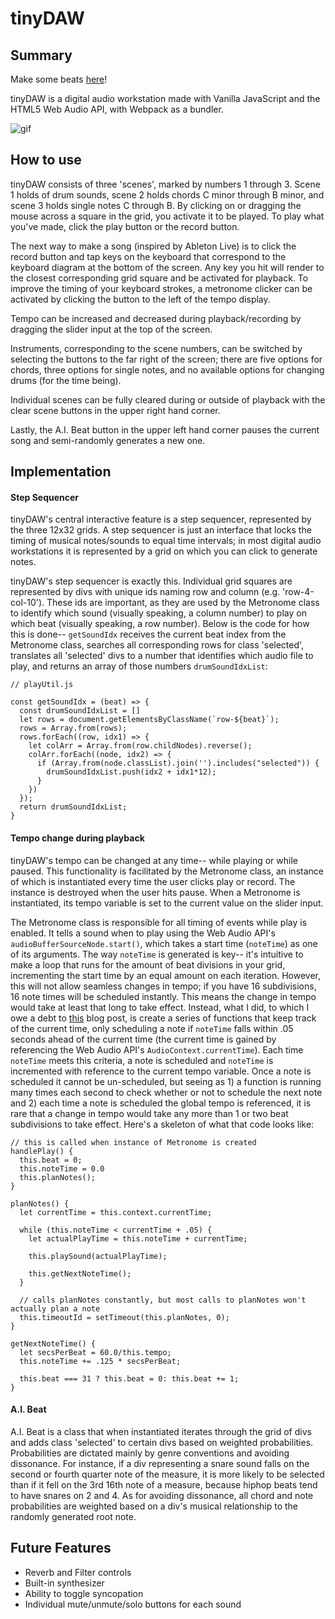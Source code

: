 # tinyDAW

## Summary

Make some beats [here](https://tylerbaldwin.co/tinyDAW/)!

tinyDAW is a digital audio workstation made with Vanilla JavaScript and the HTML5 Web Audio API, with Webpack as a bundler.

![gif](https://media.giphy.com/media/67pQeCcP3v7XAjHocD/giphy.gif)

## How to use

tinyDAW consists of three 'scenes', marked by numbers 1 through 3. Scene 1 holds of drum sounds, scene 2 holds chords C minor through B minor, and scene 3 holds single notes C through B. By clicking on or dragging the mouse across a square in the grid, you activate it to be played. To play what you've made, click the play button or the record button.

The next way to make a song (inspired by Ableton Live) is to click the record button and tap keys on the keyboard that correspond to the keyboard diagram at the bottom of the screen. Any key you hit will render to the closest corresponding grid square and be activated for playback. To improve the timing of your keyboard strokes, a metronome clicker can be activated by clicking the button to the left of the tempo display.

Tempo can be increased and decreased during playback/recording by dragging the slider input at the top of the screen.

Instruments, corresponding to the scene numbers, can be switched by selecting the buttons to the far right of the screen; there are five options for chords, three options for single notes, and no available options for changing drums (for the time being).

Individual scenes can be fully cleared during or outside of playback with the clear scene buttons in the upper right hand corner.

Lastly, the A.I. Beat button in the upper left hand corner pauses the current song and semi-randomly generates a new one.


## Implementation

#### Step Sequencer
tinyDAW's central interactive feature is a step sequencer, represented by the three 12x32 grids. A step sequencer is just an interface that locks the timing of musical notes/sounds to equal time intervals; in most digital audio workstations it is represented by a grid on which you can click to generate notes.

tinyDAW's step sequencer is exactly this. Individual grid squares are represented by divs with unique ids naming row and column (e.g. 'row-4-col-10'). These ids are important, as they are used by the Metronome class to identify which sound (visually speaking, a column number) to play on which beat (visually speaking, a row number). Below is the code for how this is done-- `getSoundIdx` receives the current beat index from the Metronome class, searches all corresponding rows for class 'selected', translates all 'selected' divs to a number that identifies which audio file to play, and returns an array of those numbers `drumSoundIdxList`:

```
// playUtil.js

const getSoundIdx = (beat) => {
  const drumSoundIdxList = []
  let rows = document.getElementsByClassName(`row-${beat}`);
  rows = Array.from(rows);
  rows.forEach((row, idx1) => {
    let colArr = Array.from(row.childNodes).reverse();
    colArr.forEach((node, idx2) => {
      if (Array.from(node.classList).join('').includes("selected")) {
        drumSoundIdxList.push(idx2 + idx1*12);
      }
    })
  });
  return drumSoundIdxList;
}

```

#### Tempo change during playback
tinyDAW's tempo can be changed at any time-- while playing or while paused. This functionality is facilitated by the Metronome class, an instance of which is instantiated every time the user clicks play or record. The instance is destroyed when the user hits pause. When a Metronome is instantiated, its tempo variable is set to the current value on the slider input.

The Metronome class is responsible for all timing of events while play is enabled. It tells a sound when to play using the Web Audio API's `audioBufferSourceNode.start()`, which takes a start time (`noteTime`) as one of its arguments. The way `noteTime` is generated is key-- it's intuitive to make a loop that runs for the amount of beat divisions in your grid, incrementing the start time by an equal amount on each iteration. However, this will not allow seamless changes in tempo; if you have 16 subdivisions, 16 note times will be scheduled instantly. This means the change in tempo would take at least that long to take effect. Instead, what I did, to which I owe a debt to [this](http://catarak.github.io/blog/2014/12/02/web-audio-timing-tutorial/) blog post, is create a series of functions that keep track of the current time, only scheduling a note if `noteTime` falls within .05 seconds ahead of the current time (the current time is gained by referencing the Web Audio API's `AudioContext.currentTime`). Each time  `noteTime` meets this criteria, a note is scheduled and `noteTime` is incremented with reference to the current tempo variable. Once a note is scheduled it cannot be un-scheduled, but seeing as 1) a function is running many times each second to check whether or not to schedule the next note and 2) each time a note is scheduled the global tempo is referenced, it is rare that a change in tempo would take any more than 1 or two beat subdivisions to take effect. Here's a skeleton of what that code looks like:

```
// this is called when instance of Metronome is created
handlePlay() {
  this.beat = 0;
  this.noteTime = 0.0
  this.planNotes();
}

planNotes() {
  let currentTime = this.context.currentTime;

  while (this.noteTime < currentTime + .05) {
    let actualPlayTime = this.noteTime + currentTime;

    this.playSound(actualPlayTime);

    this.getNextNoteTime();
  }

  // calls planNotes constantly, but most calls to planNotes won't actually plan a note
  this.timeoutId = setTimeout(this.planNotes, 0);
}

getNextNoteTime() {
  let secsPerBeat = 60.0/this.tempo;
  this.noteTime += .125 * secsPerBeat;

  this.beat === 31 ? this.beat = 0: this.beat += 1;
}

```

#### A.I. Beat
A.I. Beat is a class that when instantiated iterates through the grid of divs and adds class 'selected' to certain divs based on weighted probabilities. Probabilities are dictated mainly by genre conventions and avoiding dissonance. For instance, if a div representing a snare sound falls on the second or fourth quarter note of the measure, it is more likely to be selected than if it fell on the 3rd 16th note of a measure, because hiphop beats tend to have snares on 2 and 4. As for avoiding dissonance, all chord and note probabilities are weighted based on a div's musical relationship to the randomly generated root note. 

## Future Features

* Reverb and Filter controls
* Built-in synthesizer
* Ability to toggle syncopation
* Individual mute/unmute/solo buttons for each sound
